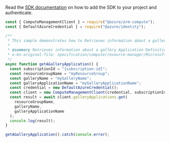 Read the [SDK documentation](https://github.com/Azure/azure-sdk-for-js/blob/%40azure%2Farm-compute_17.3.1/sdk/compute/arm-compute/README.md) on how to add the SDK to your project and authenticate.

```javascript
const { ComputeManagementClient } = require("@azure/arm-compute");
const { DefaultAzureCredential } = require("@azure/identity");

/**
 * This sample demonstrates how to Retrieves information about a gallery Application Definition.
 *
 * @summary Retrieves information about a gallery Application Definition.
 * x-ms-original-file: specification/compute/resource-manager/Microsoft.Compute/stable/2021-10-01/examples/gallery/GetAGalleryApplication.json
 */
async function getAGalleryApplication() {
  const subscriptionId = "{subscription-id}";
  const resourceGroupName = "myResourceGroup";
  const galleryName = "myGalleryName";
  const galleryApplicationName = "myGalleryApplicationName";
  const credential = new DefaultAzureCredential();
  const client = new ComputeManagementClient(credential, subscriptionId);
  const result = await client.galleryApplications.get(
    resourceGroupName,
    galleryName,
    galleryApplicationName
  );
  console.log(result);
}

getAGalleryApplication().catch(console.error);
```
